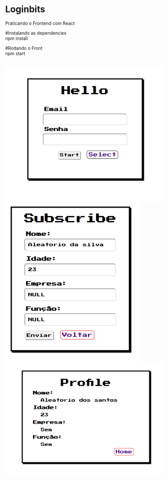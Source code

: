 # Loginbits
Praticando o Frontend com React

#Instalando as dependencies<br>
npm install<br>

#Rodando o Front<br>
npm start<br>
<br>

![alt home](https://github.com/K16bits/Loginbits/blob/master/screens/home.PNG)
![alt subscribe](https://github.com/K16bits/Loginbits/blob/master/screens/subscribe.PNG)
![alt profile](https://github.com/K16bits/Loginbits/blob/master/screens/profile.PNG)
